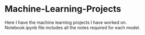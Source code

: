 # Machine-Learning-Projects
Here I have the machine learning projects I have worked on. Notebook.ipynb file includes all the notes required for each model.
